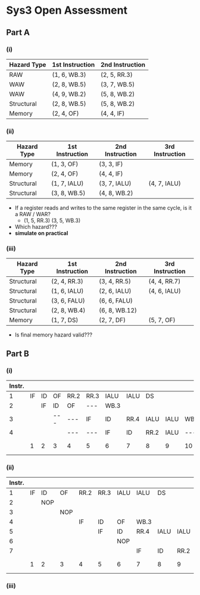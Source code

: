 # Sys3 Open Assessment

## Part A

### (i)

| Hazard Type | 1st Instruction | 2nd Instruction |
| ----------- | --------------- | --------------- |
| RAW         | (1, 6, WB.3)      | (2, 5, RR.3)    |
| WAW         | (2, 8, WB.5)    | (3, 7, WB.5)    |
| WAW         | (4, 9, WB.2)    | (5, 8, WB.2)    |
| Structural  | (2, 8, WB.5)    | (5, 8, WB.2)    |
| Memory      | (2, 4, OF)      | (4, 4, IF)      |

### (ii)

| Hazard Type | 1st Instruction | 2nd Instruction | 3rd Instruction |
| ----------- | --------------- | --------------- | --------------- |
| Memory      | (1, 3, OF)      | (3, 3, IF)      |                 |
| Memory      | (2, 4, OF)      | (4, 4, IF)      |                 |
| Structural  | (1, 7, IALU)    | (3, 7, IALU)    | (4, 7, IALU)    |
| Structural  | (3, 8, WB.5)    | (4, 8, WB.2)                |                 |

- If a register reads and writes to the same register in the same cycle, is it a RAW / WAR?
	- (1, 5, RR.3)    (3, 5, WB.3)
- Which hazard???
- **simulate on practical**

### (iii)

| Hazard Type | 1st Instruction | 2nd Instruction | 3rd Instruction |
| ----------- | --------------- | --------------- | --------------- |
| Structural  | (2, 4, RR.3)    | (3, 4, RR.5)    | (4, 4, RR.7)    |
| Structural  | (1, 6, IALU)    | (2, 6, IALU)    | (4, 6, IALU)    |
| Structural  | (3, 6, FALU)    | (6, 6, FALU)    |                 |
| Structural  | (2, 8, WB.4)    | (6, 8, WB.12)   |                 |
| Memory      | (1, 7, DS)      | (2, 7, DF)      | (5, 7, OF)                |

- Is final memory hazard valid???


## Part B

### (i)


| Instr. |     |     |     |      |      |      |      |      |      |      |      |                     |
| ------ | --- | --- | --- | ---- | ---- | ---- | ---- | ---- | ---- | ---- | ---- | ------------------- |
| 1      | IF  | ID  | OF  | RR.2 | RR.3 | IALU | IALU | DS   |      |      |      |                     |
| 2      |     | IF  | ID  | OF   | ---  | WB.3 |      |      |      |      |      |                     |
| 3      |     |     | --- | ---  | IF   | ID   | RR.4 | IALU | IALU | WB.5 |      |                     |
| 4      |     |     |     | ---  | ---  | IF   | ID   | RR.2 | IALU | ---  | WB.2 |                     |
|        | 1   | 2   | 3   | 4    | 5    | 6    | 7    | 8    | 9    | 10   | 11   | $\leftarrow$ cycle |


### (ii)

| Instr. |     |     |     |      |      |      |      |      |      |      |      |                    |
| ------ | --- | --- | --- | ---- | ---- | ---- | ---- | ---- | ---- | ---- | ---- | ------------------ |
| 1      | IF  | ID  | OF  | RR.2 | RR.3 | IALU | IALU | DS   |      |      |      |                    |
| 2      |     | NOP |     |      |      |      |      |      |      |      |      |                    |
| 3      |     |     | NOP |      |      |      |      |      |      |      |      |                    |
| 4      |     |     |     | IF   | ID   | OF   | WB.3 |      |      |      |      |                    |
| 5      |     |     |     |      | IF   | ID   | RR.4 | IALU | IALU | WB.5 |      |                    |
| 6      |     |     |     |      |      | NOP  |      |      |      |      |      |                    |
| 7      |     |     |     |      |      |      | IF   | ID   | RR.2 | IALU | WB.2 |                    |
|        | 1   | 2   | 3   | 4    | 5    | 6    | 7    | 8    | 9    | 10   | 11   | $\leftarrow$ cycle |


### (iii)


